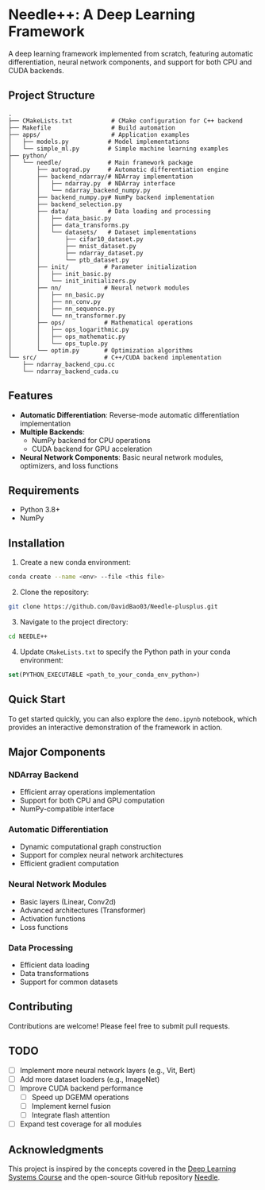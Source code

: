 # Needle++: A Deep Learning Framework

A deep learning framework implemented from scratch, featuring automatic differentiation, neural network components, and support for both CPU and CUDA backends.

## Project Structure

```
.
├── CMakeLists.txt           # CMake configuration for C++ backend
├── Makefile                 # Build automation
├── apps/                    # Application examples
│   ├── models.py           # Model implementations
│   └── simple_ml.py        # Simple machine learning examples
├── python/
│   └── needle/             # Main framework package
│       ├── autograd.py     # Automatic differentiation engine
│       ├── backend_ndarray/# NDArray implementation
│       │   ├── ndarray.py  # NDArray interface
│       │   └── ndarray_backend_numpy.py
│       ├── backend_numpy.py# NumPy backend implementation
│       ├── backend_selection.py
│       ├── data/           # Data loading and processing
│       │   ├── data_basic.py
│       │   ├── data_transforms.py
│       │   └── datasets/   # Dataset implementations
│       │       ├── cifar10_dataset.py
│       │       ├── mnist_dataset.py
│       │       ├── ndarray_dataset.py
│       │       └── ptb_dataset.py
│       ├── init/          # Parameter initialization
│       │   ├── init_basic.py
│       │   └── init_initializers.py
│       ├── nn/            # Neural network modules
│       │   ├── nn_basic.py
│       │   ├── nn_conv.py
│       │   ├── nn_sequence.py
│       │   └── nn_transformer.py
│       ├── ops/           # Mathematical operations
│       │   ├── ops_logarithmic.py
│       │   ├── ops_mathematic.py
│       │   └── ops_tuple.py
│       └── optim.py       # Optimization algorithms
└── src/                   # C++/CUDA backend implementation
    ├── ndarray_backend_cpu.cc
    └── ndarray_backend_cuda.cu
```

## Features

- **Automatic Differentiation**: Reverse-mode automatic differentiation implementation
- **Multiple Backends**:
  - NumPy backend for CPU operations
  - CUDA backend for GPU acceleration
- **Neural Network Components**: Basic neural network modules, optimizers, and loss functions

## Requirements

- Python 3.8+
- NumPy

## Installation

1. Create a new conda environment:

```bash
conda create --name <env> --file <this file>
```

2. Clone the repository:

```bash
git clone https://github.com/DavidBao03/Needle-plusplus.git
```

3. Navigate to the project directory:

```bash
cd NEEDLE++
```

4. Update `CMakeLists.txt` to specify the Python path in your conda environment:

```cmake
set(PYTHON_EXECUTABLE <path_to_your_conda_env_python>)
```

## Quick Start

To get started quickly, you can also explore the `demo.ipynb` notebook, which provides an interactive demonstration of the framework in action.

## Major Components

### NDArray Backend

- Efficient array operations implementation
- Support for both CPU and GPU computation
- NumPy-compatible interface

### Automatic Differentiation

- Dynamic computational graph construction
- Support for complex neural network architectures
- Efficient gradient computation

### Neural Network Modules

- Basic layers (Linear, Conv2d)
- Advanced architectures (Transformer)
- Activation functions
- Loss functions

### Data Processing

- Efficient data loading
- Data transformations
- Support for common datasets

## Contributing

Contributions are welcome! Please feel free to submit pull requests.

## TODO

- [ ] Implement more neural network layers (e.g., Vit, Bert)
- [ ] Add more dataset loaders (e.g., ImageNet)
- [ ] Improve CUDA backend performance
  - [ ] Speed up DGEMM operations
  - [ ] Implement kernel fusion
  - [ ] Integrate flash attention
- [ ] Expand test coverage for all modules

## Acknowledgments

This project is inspired by the concepts covered in the [Deep Learning Systems Course](https://dlsyscourse.org/lectures/) and the open-source GitHub repository [Needle](https://github.com/YconquestY/Needle).

